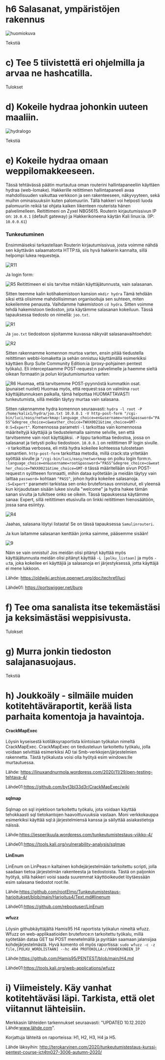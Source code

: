 # h6 Salasanat, ympäristöjen rakennus #

![huomiokuva](https://www.trustnodes.com/wp-content/uploads/2017/11/hack.jpg)

Tekstiä
# c) Tee 5 tiivistettä eri ohjelmilla ja arvaa ne hashcatilla. #

Tulokset

# d) Kokeile hydraa johonkin uuteen maaliin. #
![hydralogo](https://cdn.cyberpunk.rs/wp-content/uploads/2018/07/hydrathc.jpg)

Tekstiä

# e) Kokeile hydraa omaan weppilomakkeeseen. #

Tässä tehtävässä päätin murtautua oman routerini hallintapaneeliin käyttäen hydraa (web-lomake). Hakkerille reitittimen hallintapaneeli avaa mahdollisuuden vaikuttaa verkkoon ja sen rakenteeseen, näkyvyyteen, sekä muihin ominaisuuksiin kuten palomuuriin. Tällä hakkeri voi helposti luoda palomuuriin reikiä tai ohjata kaiken liikenteen routerista hänen palvelimelleen. Reitittimeni on Zyxel NBG5615. Routerin kirjautumissivun IP on: ```10.0.0.1``` (default gateway) ja Hakkerikoneena käytän Kali linux:ia. (IP: ```10.0.0.61```)

### Tunkeutuminen ###

Ensimmäiseksi tarkastellaan Routerin kirjautumissivua, josta voimme nähdä sen käyttävän salaamatonta HTTP:tä, siis hyvä hakkerin kannalta, sillä helpompi lukea requesteja.

![R11](https://github.com/samuli-salonen/-Tunkeutumistestaus-ict4tn027-3006-ti-2020s/blob/main/h6/R11.png)

Ja login form:

![R5](https://github.com/samuli-salonen/-Tunkeutumistestaus-ict4tn027-3006-ti-2020s/blob/main/h6/R5.png)
Reitittimeen ei siis tarvitse mitään käyttäjätunnusta, vain salasanan.


Sitten teemme kalin kotihakemistoon kansion ```mkdir hydra``` Tämä tehdään siksi että olisimme mahdollisimman organisoituja sen suhteen, miten kokeilemme penausta. Vaihdamme hakemistoon ```cd hydra```. Sitten voimme tehdä hakemistoon tiedoston, jota käytämme salasanan kokeiluun. Tässä tapauksessa tiedosto on nimellä: ```joo.txt```.

![R1](https://github.com/samuli-salonen/-Tunkeutumistestaus-ict4tn027-3006-ti-2020s/blob/main/h6/R1.png)

Ja ```joo.txt``` tiedostoon sijoitamme kuvassa näkyvät salasanavaihtoehdot:

![R2](https://github.com/samuli-salonen/-Tunkeutumistestaus-ict4tn027-3006-ti-2020s/blob/main/h6/R2.png)

Sitten rakennamme komennon murtoa varten, ensin pitää tiedustella reitittimen webbi-lomaketta ja sehän onnistuu käyttämällä esimerkiksi käyttäen Burp Suite Community Edition:ia (proxy-pohjainen pentest työkalu). Eli interceptaamme POST-request:n palvelimelle ja haemme sieltä oikean formaatin ja polun kirjautumismurtoa varten:

![R6](https://github.com/samuli-salonen/-Tunkeutumistestaus-ict4tn027-3006-ti-2020s/blob/main/h6/R6.png)
Huomaa, että tarvitsemme POST-pyynnöstä kummatkin osat. (punaiset nuolet) Huomaa myös, että request:ssa on valmiina ```root``` käyttäjätunnuksen paikalla, tämä helpottaa HUOMATTAVASTI tunkeutumista, sillä meidän täytyy murtaa vain salasana.

Sitten rakennamme hydra komennon seuraavasti: ```hydra -l root -P /home/kalix1/hydra/joo.txt 10.0.0.1 -V http-post-form "/cgi-bin/luci/easy/networkmap:language_choice=en&username=root&password=^PASS^&degree_choice=c&weather_choice=TWXX0021&time_choice=GMT-0:S=Expert"```. Komennossa parametri ```-l``` tarkoittaa vain komennossa määriteltyjä käyttäjiä ja tiedustelemalla saimme selville, sen että tarvitsemme vain root käyttäjäksi. ```-P``` lippu tarkoittaa tiedostoa, jossa on salasanat ja tietysti polku tiedostoon. ```10.0.0.1``` on reitittimen IP login sivulle. ```-V``` tarkoittaa verbosea, eli mitä hydra kokeilee kohteessa tulostetaan samantien. ```http-post-form``` tarkoittaa metodia, millä crack:sta yritetään syöttää sivulle ja ```"/cgi-bin/luci/easy/networkmap``` on polku login form:n. ```:language_choice=en&username=root&password=^PASS^&degree_choice=c&weather_choice=TWXX0021&time_choice=GMT-0``` tässä määritellään sivun POST-request:n syötteeen formaatti, mihin dataa syötetään ja meidän täytyy vain laittaa ```password=``` kohtaan ```^PASS^```, johon hydra kokeilee salasanoja. ```:S=Expert"``` parametri tarkistaa sen onko bruteforsaus onnistunut, eli yleensä kun kirjaudutaan sisään lukee sivulla "welcome" ja hydra hakee tämän sanan sivulta ja tulkitsee onko se oikein. Tässä tapauksessa käytämme sanaa: Expert, sillä reitittimen etusivulla on linkki reitittimen hienosäätöön, jossa sana esiintyy.

![R4](https://github.com/samuli-salonen/-Tunkeutumistestaus-ict4tn027-3006-ti-2020s/blob/main/h6/R4.png)

Jaahas, salasana löytyi listasta! Se on tässä tapauksessa ```Samulinrouteri```.


Ja kun laitamme salasanan kenttään jonka saimme, pääsemme sisään!

![9](https://github.com/samuli-salonen/-Tunkeutumistestaus-ict4tn027-3006-ti-2020s/blob/main/h6/R9.png)

Näin se vain onnistui! Jos meidän olisi pitänyt käyttää myös käyttäjätunnusta meidän olisi pitänyt käyttää ```-L [polku_listaan]``` ja myös ```-u```:ta, joka kokeilee eri käyttäjiä ja salasanoja eri järjestyksessä, jotta käyttäjä ei mene lukkoon.




Lähde: https://oldwiki.archive.openwrt.org/doc/techref/luci

Lähde01: https://portswigger.net/burp

# f) Tee oma sanalista itse tekemästäsi ja keksimästäsi weppisivusta. #

Tulokset

# g) Murra jonkin tiedoston salajanasuojaus. #

Tekstiä

# h) Joukkoäly - silmäile muiden kotitehtäväraportit, kerää lista parhaita komentoja ja havaintoja. #

#### CrackMapExec ####

Löysin kyseisestä kotiläksyraportista kiintoisan työkalun nimeltä CrackMapExec.
CrackMapExec on tiedusteluun tarkoitettu työkalu, jolla voidaan selvittää esimerkiksi AD tai Smb-verkkojen/järjestelmien rakennetta. Tästä työkalusta voisi olla hyötyä esim windows:lle murtautuessa.

Lähde: https://linuxandnurmola.wordpress.com/2020/11/29/pen-testing-tehtava-4/

Lähde01:https://github.com/byt3bl33d3r/CrackMapExec/wiki

#### sqlmap ####

Sqlmap on sql injektioon tarkoitettu työkalu, jota voidaan käyttää tehokkaasti sql tietokantojen haavoittuvuuksia vastaan. Moni verkkokauppa esimerkiksi käyttää sql:ä järjestelmiensä kanssa ja säilyttää asiakastietoja näissä.

Lähde:https://jesperikuula.wordpress.com/tunkeutumistestaus-viikko-4/

Lähde01:https://tools.kali.org/vulnerability-analysis/sqlmap

#### LinEnum ####

LinEnum on LinPeas:n kaltainen kohdejärjestelmään tarkoitettu scripti, jolla saadaan tietoa järjestelmän rakenteesta ja tiedostoista. Tästä on paljonkin hyötyä, sillä hakkeri voisi saada suuremmat käyttöoikeudet löytäessään esim salasana tiedostot root:lle.


Lähde:https://github.com/rootElmo/Tunkeutumistestaus-harjoitukset/blob/main/Harjoitus4/Text.md#linenum

Lähde01:https://github.com/rebootuser/LinEnum

#### wfuzz ####

Löysin githubkäyttäjältä Hamis95 H4 raportista työkalun nimeltä wfuzz. Wfuzz on web-applikaatioiden bruteforce:n tarkoitettu työkalu, millä syötetään dataa GET tai POST menetelmällä ja pyritään saamaan jalansijaa kohdejärjestelmästä. Hyvä komento oli myös raportissa: ```sudo wfuzz -c -z file,[POLKU_WORDLISTAAN] --hc 404 PROTOKOLLA://KOHDEKONEEN_IP```

Lähde:https://github.com/Hamis95/PENTEST/blob/main/H4.md

Lähde01:https://tools.kali.org/web-applications/wfuzz

# i) Viimeistely. Käy vanhat kotitehtäväsi läpi. Tarkista, että olet viitannut lähteisiin. #

Merkkasin lähteiden tarkennukset seuraavasti: "UPDATED 10.12.2020 Lähde:www.lähde.com".

Korjattuja lähteitä on raporteissa: H1, H2, H3, H4 ja H5.



Lähde läksyihin: http://terokarvinen.com/2020/tunkeutumistestaus-kurssi-pentest-course-ict4tn027-3006-autumn-2020/
